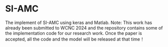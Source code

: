 # SI-AMC
The implement of SI-AMC using keras and Matlab.
Note: This work has already been submitted to WCNC 2024 and the repository contains some of the implementation code for our research work. Once the paper is accepted, all the code and the model will be released at that time！
